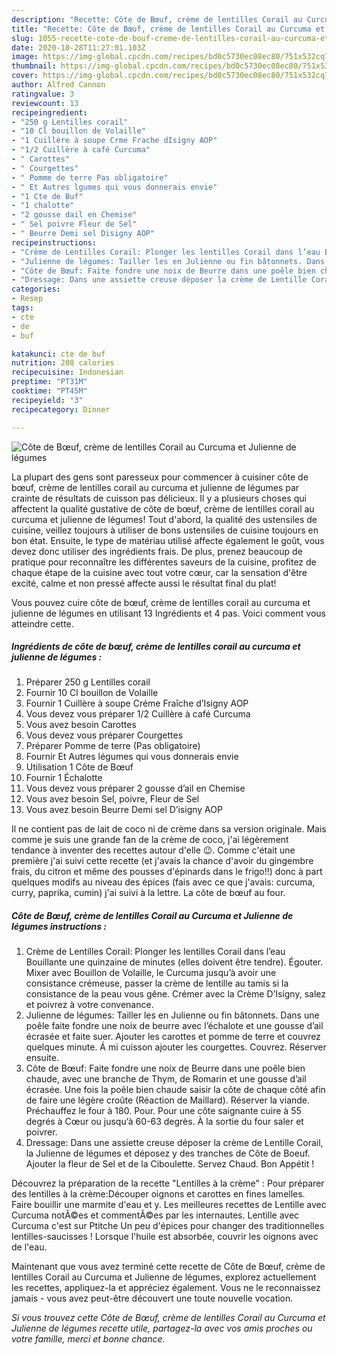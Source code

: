 ```yaml
---
description: "Recette: Côte de Bœuf, crème de lentilles Corail au Curcuma et Julienne de légumes"
title: "Recette: Côte de Bœuf, crème de lentilles Corail au Curcuma et Julienne de légumes"
slug: 1055-recette-cote-de-bouf-creme-de-lentilles-corail-au-curcuma-et-julienne-de-legumes
date: 2020-10-28T11:27:01.103Z
image: https://img-global.cpcdn.com/recipes/bd0c5730ec08ec80/751x532cq70/cote-de-boeuf-creme-de-lentilles-corail-au-curcuma-et-julienne-de-legumes-photo-principale-de-la-recette.jpg
thumbnail: https://img-global.cpcdn.com/recipes/bd0c5730ec08ec80/751x532cq70/cote-de-boeuf-creme-de-lentilles-corail-au-curcuma-et-julienne-de-legumes-photo-principale-de-la-recette.jpg
cover: https://img-global.cpcdn.com/recipes/bd0c5730ec08ec80/751x532cq70/cote-de-boeuf-creme-de-lentilles-corail-au-curcuma-et-julienne-de-legumes-photo-principale-de-la-recette.jpg
author: Alfred Cannon
ratingvalue: 3
reviewcount: 13
recipeingredient:
- "250 g Lentilles corail"
- "10 Cl bouillon de Volaille"
- "1 Cuillère à soupe Crme Frache dIsigny AOP"
- "1/2 Cuillère à café Curcuma"
- " Carottes"
- " Courgettes"
- " Pomme de terre Pas obligatoire"
- " Et Autres lgumes qui vous donnerais envie"
- "1 Cte de Buf"
- "1 chalotte"
- "2 gousse dail en Chemise"
- " Sel poivre Fleur de Sel"
- " Beurre Demi sel Disigny AOP"
recipeinstructions:
- "Crème de Lentilles Corail: Plonger les lentilles Corail dans l’eau Bouillante une quinzaine de minutes (elles doivent être tendre). Égouter. Mixer avec Bouillon de Volaille, le Curcuma jusqu’à avoir une consistance crémeuse, passer la crème de lentille au tamis si la consistance de la peau vous gêne. Crémer avec la Crème D’Isigny, salez et poivrez à votre convenance."
- "Julienne de légumes: Tailler les en Julienne ou fin bâtonnets. Dans une poêle faite fondre une noix de beurre avec l’échalote et une gousse d’ail écrasée et faite suer. Ajouter les carottes et pomme de terre et couvrez quelques minute. Á mi cuisson ajouter les courgettes. Couvrez. Réserver ensuite."
- "Côte de Bœuf: Faite fondre une noix de Beurre dans une poêle bien chaude, avec une branche de Thym, de Romarin et une gousse d’ail écrasée. Une fois la poêle bien chaude saisir la côte de chaque côté afin de faire une légère croûte (Réaction de Maillard). Réserver la viande. Préchauffez le four à 180. Pour. Pour une côte saignante cuire à 55 degrés à Cœur ou jusqu’à 60-63 degrès. À la sortie du four saler et poivrer."
- "Dressage: Dans une assiette creuse déposer la crème de Lentille Corail, la Julienne de légumes et déposez y des tranches de Côte de Boeuf. Ajouter la fleur de Sel et de la Ciboulette. Servez Chaud. Bon Appétit !"
categories:
- Resep
tags:
- cte
- de
- buf

katakunci: cte de buf 
nutrition: 208 calories
recipecuisine: Indonesian
preptime: "PT31M"
cooktime: "PT45M"
recipeyield: "3"
recipecategory: Dinner

---
```



![Côte de Bœuf, crème de lentilles Corail au Curcuma et Julienne de légumes](https://img-global.cpcdn.com/recipes/bd0c5730ec08ec80/751x532cq70/cote-de-boeuf-creme-de-lentilles-corail-au-curcuma-et-julienne-de-legumes-photo-principale-de-la-recette.jpg)

La plupart des gens sont paresseux pour commencer à cuisiner côte de bœuf, crème de lentilles corail au curcuma et julienne de légumes par crainte de résultats de cuisson pas délicieux. Il y a plusieurs choses qui affectent la qualité gustative de côte de bœuf, crème de lentilles corail au curcuma et julienne de légumes! Tout d'abord, la qualité des ustensiles de cuisine, veillez toujours à utiliser de bons ustensiles de cuisine toujours en bon état. Ensuite, le type de matériau utilisé affecte également le goût, vous devez donc utiliser des ingrédients frais. De plus, prenez beaucoup de pratique pour reconnaître les différentes saveurs de la cuisine, profitez de chaque étape de la cuisine avec tout votre cœur, car la sensation d'être excité, calme et non pressé affecte aussi le résultat final du plat!

<!--inarticleads1-->

Vous pouvez cuire côte de bœuf, crème de lentilles corail au curcuma et julienne de légumes en utilisant 13 Ingrédients et 4 pas. Voici comment vous atteindre cette.

##### Ingrédients de côte de bœuf, crème de lentilles corail au curcuma et julienne de légumes :

1. Préparer 250 g Lentilles corail
1. Fournir 10 Cl bouillon de Volaille
1. Fournir 1 Cuillère à soupe Créme Fraîche d’Isigny AOP
1. Vous devez vous préparer 1/2 Cuillère à café Curcuma
1. Vous avez besoin  Carottes
1. Vous devez vous préparer  Courgettes
1. Préparer  Pomme de terre (Pas obligatoire)
1. Fournir  Et Autres légumes qui vous donnerais envie
1. Utilisation 1 Côte de Bœuf
1. Fournir 1 Échalotte
1. Vous devez vous préparer 2 gousse d’ail en Chemise
1. Vous avez besoin  Sel, poivre, Fleur de Sel
1. Vous avez besoin  Beurre Demi sel D’isigny AOP


Il ne contient pas de lait de coco ni de crème dans sa version originale. Mais comme je suis une grande fan de la crème de coco, j&#39;ai légèrement tendance à inventer des recettes autour d&#39;elle 😉. Comme c&#39;était une première j&#39;ai suivi cette recette (et j&#39;avais la chance d&#39;avoir du gingembre frais, du citron et même des pousses d&#39;épinards dans le frigo!!) donc à part quelques modifs au niveau des épices (fais avec ce que j&#39;avais: curcuma, curry, paprika, cumin) j&#39;ai suivi à la lettre. La côte de bœuf au four. 

<!--inarticleads2-->

##### Côte de Bœuf, crème de lentilles Corail au Curcuma et Julienne de légumes instructions :

1. Crème de Lentilles Corail: Plonger les lentilles Corail dans l’eau Bouillante une quinzaine de minutes (elles doivent être tendre). Égouter. Mixer avec Bouillon de Volaille, le Curcuma jusqu’à avoir une consistance crémeuse, passer la crème de lentille au tamis si la consistance de la peau vous gêne. Crémer avec la Crème D’Isigny, salez et poivrez à votre convenance.
1. Julienne de légumes: Tailler les en Julienne ou fin bâtonnets. Dans une poêle faite fondre une noix de beurre avec l’échalote et une gousse d’ail écrasée et faite suer. Ajouter les carottes et pomme de terre et couvrez quelques minute. Á mi cuisson ajouter les courgettes. Couvrez. Réserver ensuite.
1. Côte de Bœuf: Faite fondre une noix de Beurre dans une poêle bien chaude, avec une branche de Thym, de Romarin et une gousse d’ail écrasée. Une fois la poêle bien chaude saisir la côte de chaque côté afin de faire une légère croûte (Réaction de Maillard). Réserver la viande. Préchauffez le four à 180. Pour. Pour une côte saignante cuire à 55 degrés à Cœur ou jusqu’à 60-63 degrès. À la sortie du four saler et poivrer.
1. Dressage: Dans une assiette creuse déposer la crème de Lentille Corail, la Julienne de légumes et déposez y des tranches de Côte de Boeuf. Ajouter la fleur de Sel et de la Ciboulette. Servez Chaud. Bon Appétit !


Découvrez la préparation de la recette &#34;Lentilles à la crème&#34; : Pour préparer des lentilles à la crème:Découper oignons et carottes en fines lamelles. Faire bouillir une marmite d&#39;eau et y. Les meilleures recettes de Lentille avec Curcuma notÃ©es et commentÃ©es par les internautes. Lentille avec Curcuma c&#39;est sur Ptitche Un peu d&#39;épices pour changer des traditionnelles lentilles-saucisses ! Lorsque l&#39;huile est absorbée, couvrir les oignons avec de l&#39;eau. 

<!--inarticleads1-->

<p>
Maintenant que vous avez terminé cette recette de Côte de Bœuf, crème de lentilles Corail au Curcuma et Julienne de légumes, explorez actuellement les recettes, appliquez-la et appréciez également. Vous ne le reconnaissez jamais - vous avez peut-être découvert une toute nouvelle vocation.
</p>

<p>
<i>Si vous trouvez cette Côte de Bœuf, crème de lentilles Corail au Curcuma et Julienne de légumes recette utile, partagez-la avec vos amis proches ou votre famille, merci et bonne chance.</i>
</p>
